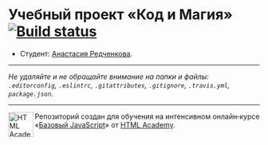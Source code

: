 # Учебный проект «Код и Магия» [![Build status][travis-image]][travis-url]

* Студент: [Анастасия Редченкова](https://up.htmlacademy.ru/javascript/9/user/58539).

---

_Не удаляйте и не обращайте внимание на папки и файлы:_<br>
_`.editorconfig`, `.eslintrc`, `.gitattributes`, `.gitignore`, `.travis.yml`, `package.json`._

---

<a href="https://htmlacademy.ru/intensive/javascript"><img align="left" width="50" height="50" title="HTML Academy" src="https://up.htmlacademy.ru/static/img/intensive/javascript/logo-for-github.svg"></a>

Репозиторий создан для обучения на интенсивном онлайн‑курсе «[Базовый JavaScript](https://htmlacademy.ru/intensive/javascript)» от [HTML Academy](https://htmlacademy.ru).

[travis-image]: https://travis-ci.org/htmlacademy-javascript/58539-code-and-magick.svg?branch=master
[travis-url]: https://travis-ci.org/htmlacademy-javascript/58539-code-and-magick
